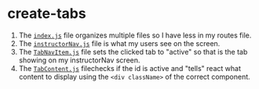 # create-tabs

1. The [`index.js`](./index.js) file organizes multiple files so I have less in my routes file.
2. The [`instructorNav.js`](./InstructorNav.js) file is what my users see on the screen.
3. The [`TabNavItem.js`](./TabNavItem.js) file sets the clicked tab to "active" so that is the tab showing on my instructorNav screen.
4. The [`TabContent.js`](./TabContent.js) filechecks if the id is active and "tells" react what content to display using the `<div className>` of the correct component.